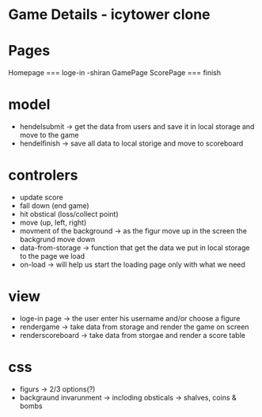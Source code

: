 # Game Details - icytower clone

# Pages
Homepage === loge-in -shiran
GamePage
ScorePage === finish

# model
- hendelsubmit -> get the data from users and save it in local storage and move to the game
- hendelfinish -> save all data to local storige and move to scoreboard 

# controlers
- update score
- fall down (end game)
- hit obstical (loss/collect point)
- move (up, left, right)
- movment of the background -> as the figur move up in the screen the backgrund move down
- data-from-storage -> function that get the data we put in local storage to the page we load
- on-load -> will help us start the loading page only with what we need


# view
- loge-in page -> the user enter his username and/or choose a figure
- rendergame -> take data from storage and render the game on screen
- renderscoreboard -> take data from storgae and render a score table


# css
- figurs -> 2/3 options(?)
- backgraund invarunment -> incloding obsticals -> shalves, coins & bombs